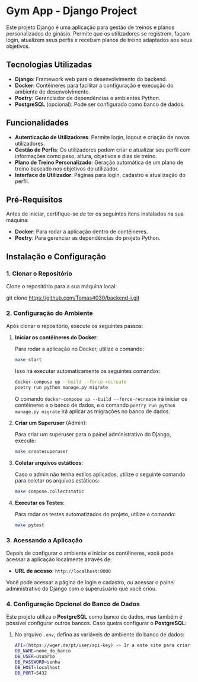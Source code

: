 # Gym App - Django Project

Este projeto Django é uma aplicação para gestão de treinos e planos personalizados de ginásio. Permite que os utilizadores se registrem, façam login, atualizem seus perfis e recebam planos de treino adaptados aos seus objetivos.

## Tecnologias Utilizadas

- **Django**: Framework web para o desenvolvimento do backend.
- **Docker**: Contêineres para facilitar a configuração e execução do ambiente de desenvolvimento.
- **Poetry**: Gerenciador de dependências e ambientes Python.
- **PostgreSQL** (opcional): Pode ser configurado como banco de dados.

## Funcionalidades

- **Autenticação de Utilizadores**: Permite login, logout e criação de novos utilizadores.
- **Gestão de Perfis**: Os utilizadores podem criar e atualizar seu perfil com informações como peso, altura, objetivos e dias de treino.
- **Plano de Treino Personalizado**: Geração automática de um plano de treino baseado nos objetivos do utilizador.
- **Interface de Utilizador**: Páginas para login, cadastro e atualização do perfil.

## Pré-Requisitos

Antes de iniciar, certifique-se de ter os seguintes itens instalados na sua máquina:

- **Docker**: Para rodar a aplicação dentro de contêineres.
- **Poetry**: Para gerenciar as dependências do projeto Python.

## Instalação e Configuração

### 1. Clonar o Repositório

Clone o repositório para a sua máquina local:

git clone https://github.com/Tomas4030/backend-i.git


### 2. Configuração do Ambiente

Após clonar o repositório, execute os seguintes passos:

1. **Iniciar os contêineres do Docker**:

    Para rodar a aplicação no Docker, utilize o comando:

    ```bash
    make start
    ```

    Isso irá executar automaticamente os seguintes comandos:

    ```bash
    docker-compose up --build --force-recreate
    poetry run python manage.py migrate
    ```

    O comando `docker-compose up --build --force-recreate` irá iniciar os contêineres e o banco de dados, e o comando `poetry run python manage.py migrate` irá aplicar as migrações no banco de dados.

2. **Criar um Superuser** (Admin):

    Para criar um superuser para o painel administrativo do Django, execute:

    ```bash
    make createsuperuser
    ```

3. **Coletar arquivos estáticos**:

    Caso o admin não tenha estilos aplicados, utilize o seguinte comando para coletar os arquivos estáticos:

    ```bash
    make compose.collectstatic
    ```

4. **Executar os Testes**:

    Para rodar os testes automatizados do projeto, utilize o comando:

    ```bash
    make pytest
    ```

### 3. Acessando a Aplicação

Depois de configurar o ambiente e iniciar os contêineres, você pode acessar a aplicação localmente através de:

- **URL de acesso**: `http://localhost:8000`

Você pode acessar a página de login e cadastro, ou acessar o painel administrativo do Django com o superusuário que você criou.

### 4. Configuração Opcional do Banco de Dados

Este projeto utiliza o **PostgreSQL** como banco de dados, mas também é possível configurar outros bancos. Caso queira configurar o **PostgreSQL**:

1. No arquivo `.env`, defina as variáveis de ambiente do banco de dados:

    ```bash
    API=(https://wger.de/pt/user/api-key) -> Ir a este site para criar a api
    DB_NAME=nome_do_banco
    DB_USER=usuario
    DB_PASSWORD=senha
    DB_HOST=localhost
    DB_PORT=5432
    ```
